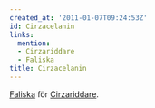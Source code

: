 ```yaml
---
created_at: '2011-01-07T09:24:53Z'
id: Cirzacelanin
links:
  mention:
  - Cirzariddare
  - Faliska
title: Cirzacelanin
---
```


[Faliska] för [Cirzariddare].

  [Faliska]: Faliska
  [Cirzariddare]: Cirzariddare